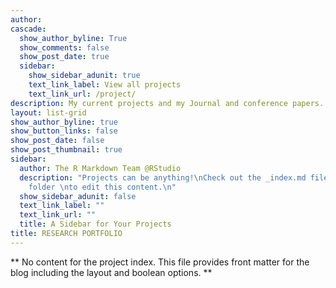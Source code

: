 ```yaml
---
author: 
cascade:
  show_author_byline: True
  show_comments: false
  show_post_date: true
  sidebar:
    show_sidebar_adunit: true
    text_link_label: View all projects
    text_link_url: /project/
description: My current projects and my Journal and conference papers.
layout: list-grid
show_author_byline: true
show_button_links: false
show_post_date: false
show_post_thumbnail: true
sidebar:
  author: The R Markdown Team @RStudio
  description: "Projects can be anything!\nCheck out the _index.md file in the /project
    folder \nto edit this content.\n"
  show_sidebar_adunit: false
  text_link_label: ""
  text_link_url: ""
  title: A Sidebar for Your Projects
title: RESEARCH PORTFOLIO
---
```


** No content for the project index. This file provides front matter for the blog including the layout and boolean options. **
